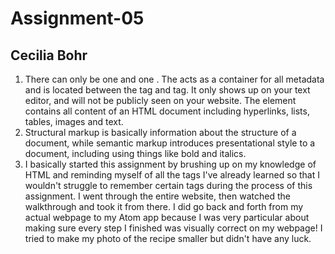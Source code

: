 # Assignment-05
## Cecilia Bohr

1. There can only be one <head> and one <body>. The <head> acts as a container for
all metadata and is located between the <html> tag and <body> tag. It only shows up
on your text editor, and will not be publicly seen on your website. The <body> element
contains all content of an HTML document including hyperlinks, lists, tables, images
and text.
2. Structural markup is basically information about the structure of a document, while
semantic markup introduces presentational style to a document, including using things like
bold and italics.
3. I basically started this assignment by brushing up on my knowledge of HTML and reminding
myself of all the tags I've already learned so that I wouldn't struggle to remember certain
tags during the process of this assignment. I went through the entire website, then watched
the walkthrough and took it from there. I did go back and forth from my actual webpage
to my Atom app because I was very particular about making sure every step I finished was visually
correct on my webpage! I tried to make my photo of the recipe smaller but didn't have any luck.
